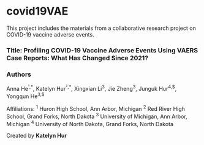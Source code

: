# covid19VAE

This project includes the materials from a collaborative research project on COVID-19 vaccine adverse events. 

### Title: Profiling COVID-19 Vaccine Adverse Events Using VAERS Case Reports: What Has Changed Since 2021?
### Authors
Anna He<sup>¹,\*</sup>, Katelyn Hur<sup>²,\*</sup>, Xingxian Li<sup>3</sup>, Jie Zheng<sup>3</sup>, Junguk Hur<sup>4,\$</sup>, Yongqun He<sup>3,$</sup>

Affiliations:
<sup>1</sup> Huron High School, Ann Arbor, Michigan
<sup>2</sup>  Red River High School, Grand Forks, North Dakota
<sup>3</sup>  University of Michigan, Ann Arbor, Michigan
<sup>4</sup>  University of North Dakota, Grand Forks, North Dakota

Created by **Katelyn Hur**
